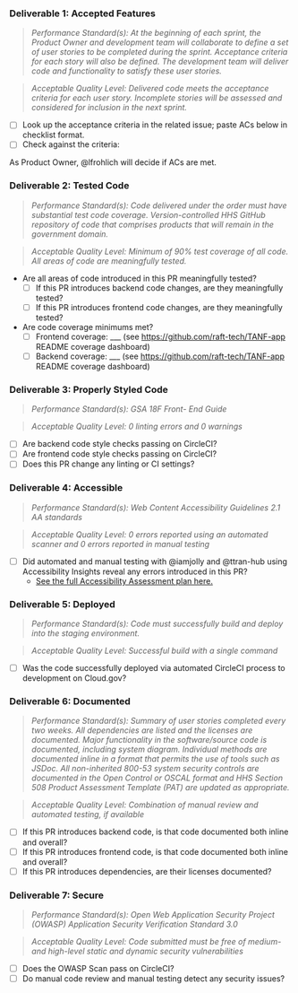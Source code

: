 ### Deliverable 1: Accepted Features

> *Performance Standard(s): At the beginning of each sprint, the Product Owner and development team will collaborate to define a set of user stories to be completed during the sprint. Acceptance criteria for each story will also be defined. The development team will deliver code and functionality to satisfy these user stories.*

> *Acceptable Quality Level: Delivered code meets the acceptance criteria for each user story. Incomplete stories will be assessed and considered for inclusion in the next sprint.*

+ [ ] Look up the acceptance criteria in the related issue; paste ACs below in checklist format.
+ [ ] Check against the criteria:

As Product Owner, @lfrohlich will decide if ACs are met.

### Deliverable 2: Tested Code

> *Performance Standard(s): Code delivered under the order must have substantial test code coverage. Version-controlled HHS GitHub repository of code that comprises products that will remain in the government domain.*

> *Acceptable Quality Level: Minimum of 90% test coverage of all code. All areas of code are meaningfully tested.*

+ Are all areas of code introduced in this PR meaningfully tested?
  + [ ] If this PR introduces backend code changes, are they meaningfully tested?
  + [ ] If this PR introduces frontend code changes, are they meaningfully tested?
+ Are code coverage minimums met?
  + [ ] Frontend coverage: ___ (see https://github.com/raft-tech/TANF-app README coverage dashboard)
  + [ ] Backend coverage: ___ (see https://github.com/raft-tech/TANF-app README coverage dashboard)

### Deliverable 3: Properly Styled Code

> *Performance Standard(s): GSA 18F Front- End Guide*

> *Acceptable Quality Level: 0 linting errors and 0 warnings*

+ [ ] Are backend code style checks passing on CircleCI?
+ [ ] Are frontend code style checks passing on CircleCI?
+ [ ] Does this PR change any linting or CI settings?

### Deliverable 4: Accessible

> *Performance Standard(s): Web Content Accessibility Guidelines 2.1 AA standards*

> *Acceptable Quality Level: 0 errors reported using an automated scanner and 0 errors reported in manual testing*

+ [ ] Did automated and manual testing with @iamjolly and @ttran-hub using Accessibility Insights reveal any errors introduced in this PR?
    + [See the full Accessibility Assessment plan here.](https://github.com/HHS/TANF-app/blob/main/docs/a11y/how-18f-will-test-a11y.md)

### Deliverable 5: Deployed

> *Performance Standard(s): Code must successfully build and deploy into the staging environment.*

> *Acceptable Quality Level: Successful build with a single command*

+ [ ] Was the code successfully deployed via automated CircleCI process to development on Cloud.gov?

### Deliverable 6: Documented

> *Performance Standard(s): Summary of user stories completed every two weeks. All dependencies are listed and the licenses are documented. Major functionality in the software/source code is documented, including system diagram. Individual methods are documented inline in a format that permits the use of tools such as JSDoc. All non-inherited 800-53 system security controls are documented in the Open Control or OSCAL format and HHS Section 508 Product Assessment Template (PAT) are updated as appropriate.*

> *Acceptable Quality Level: Combination of manual review and automated testing, if available*

+ [ ] If this PR introduces backend code, is that code documented both inline and overall?
+ [ ] If this PR introduces frontend code, is that code documented both inline and overall?
+ [ ] If this PR introduces dependencies, are their licenses documented?

### Deliverable 7: Secure

> *Performance Standard(s): Open Web Application Security Project (OWASP) Application Security Verification Standard 3.0*

> *Acceptable Quality Level: Code submitted must be free of medium- and high-level static and dynamic security vulnerabilities*

+ [ ] Does the OWASP Scan pass on CircleCI?
+ [ ] Do manual code review and manual testing detect any security issues?
